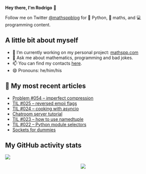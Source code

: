 **Hey there, I'm Rodrigo** 👋

Follow me on Twitter [@mathsppblog][twitter] for 🐍 Python, 🧠 maths, and 💻 programming content.


## A little bit about myself

- 🔭 I’m currently working on my personal project: [mathspp.com](https://mathspp.com)
- 💬 Ask me about mathematics, programming and bad jokes.
- 📫 You can find my contacts [here](https://mathspp.com/about#contacts).
- 😄 Pronouns: he/him/his


## 📖 My most recent articles

<!-- BLOG-POST-LIST:START -->
- [Problem #054 – imperfect compression](https://mathspp.com/blog/problems/imperfect-compression)
- [TIL #025 – reversed emoji flags](https://mathspp.com/blog/til/025)
- [TIL #024 – cooking with asyncio](https://mathspp.com/blog/til/024)
- [Chatroom server tutorial](https://mathspp.com/blog/chatroom-server-tutorial)
- [TIL #023 – how to use namedtuple](https://mathspp.com/blog/til/023)
- [TIL #022 – Python module selectors](https://mathspp.com/blog/til/022)
- [Sockets for dummies](https://mathspp.com/blog/sockets-for-dummies)
<!-- BLOG-POST-LIST:END -->


##  My GitHub activity stats

![](https://github-readme-stats.vercel.app/api?username=RojerGS&hide=stars&count_private=true&show_icons=true)

<p align='center'><img src='https://visitor-badge.laobi.icu/badge?page_id=RojerGS'></p>

[twitter]: https://twitter.com/mathsppblog
